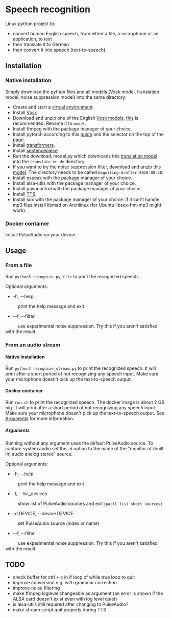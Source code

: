 # Speech recognition

Linux python project to:
* convert human English speech, from either a file, a microphone or an application, to text
* then translate it to German 
* then convert it into speech (text-to-speech).

## Installation

### Native installation

Simply download the python files and all models (Vosk model, translation model, noise suppression model) into the same directory:
* Create and start a [virtual environment](https://packaging.python.org/guides/installing-using-pip-and-virtual-environments/).
* Install [Vosk](https://alphacephei.com/vosk/install)
* Download and unzip one of the English [Vosk models](https://alphacephei.com/vosk/models), [this](https://alphacephei.com/vosk/models/vosk-model-en-us-daanzu-20200905.zip) is recommended. Rename it to `model`.
* Install ffmpeg with the package manager of your choice.
* Install pytorch according to this [guide](https://pytorch.org/get-started/locally/) and the selector on the top of the page.
* Install [transformers](https://huggingface.co/transformers/installation.html).
* Install [sentencepiece](https://pypi.org/project/sentencepiece/).
* Run the download_model.py which downloads this [translation model](https://huggingface.co/Helsinki-NLP/opus-mt-en-de) into the `translate-en-de` directory.
* If you want to try the noise suppression filter, download and unzip [this model](https://github.com/GregorR/rnnoise-models/tree/master/beguiling-drafter-2018-08-30). The directory needs to be called `beguiling-drafter-2018-08-30`.
* Install espeak with the package manager of your choice.
* Install alsa-utils with the package manager of your choice.
* Install pavucontrol with the package manager of your choice.
* Install [TTS](https://pypi.org/project/TTS/).
* Install sox with the package manager of your choice. If it can't handle mp3 files install libmad on Archlinux (for Ubuntu libsox-fmt-mp3 might work).

### Docker container

Install PulseAudio on your device.

## Usage

### From a file

Run `python3 recognize.py file` to print the recognized speech.

Optional arguments:

* -h, --help

&nbsp;&nbsp;&nbsp;&nbsp;&nbsp;&nbsp;&nbsp;&nbsp;&nbsp;&nbsp;print the help message and exit
* --f, --filter

&nbsp;&nbsp;&nbsp;&nbsp;&nbsp;&nbsp;&nbsp;&nbsp;&nbsp;&nbsp;use experimental noise suppression. Try this if you aren't satisfied with the result.

### From an audio stream

#### Native installation

Run `python3 recognize_stream.py` to print the recognized speech. It will print after a short period of not recognizing any speech input. Make sure your microphone doesn't pick up the text-to-speech output.

#### Docker container

Run `run.sh` to print the recognized speech. The docker image is about 2 GB big. It will print after a short period of not recognizing any speech input. Make sure your microphone doesn't pick up the text-to-speech output. See [Arguments](#arguments) for more information.

##### Arguments

Running without any argument uses the default PulseAudio source. To capture system audio set the `-d` option to the name of the "monitor of (built-in) audio analog stereo" source.

Optional arguments:

* -h, --help

&nbsp;&nbsp;&nbsp;&nbsp;&nbsp;&nbsp;&nbsp;&nbsp;&nbsp;&nbsp;print the help message and exit
* -l, --list_devices

&nbsp;&nbsp;&nbsp;&nbsp;&nbsp;&nbsp;&nbsp;&nbsp;&nbsp;&nbsp;show list of PulseAudio sources and exit (`pactl list short sources`)
* -d DEVICE, --device DEVICE

&nbsp;&nbsp;&nbsp;&nbsp;&nbsp;&nbsp;&nbsp;&nbsp;&nbsp;&nbsp;set PulseAudio source (index or name)
* --f, --filter

&nbsp;&nbsp;&nbsp;&nbsp;&nbsp;&nbsp;&nbsp;&nbsp;&nbsp;&nbsp;use experimental noise suppression. Try this if you aren't satisfied with the result.


## TODO

* check buffer for ctrl + c in if loop of while true loop to quit
* improve conversion e.g. with grammar correction
* improve noise filtering
* make ffmpeg loglevel changeable as argument (an error is shown if the ALSA card doesn't exist even with log level quiet)
* is alsa-utils still required after changing to PulseAudio?
* make stream script quit properly during TTS
